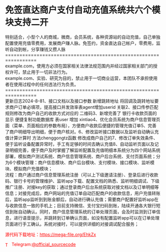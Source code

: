 # 免签直达商户支付自动充值系统共六个模块支持二开

特别适合，小型个人的商城，微商，会员系统，各种资源站的自动充值，自己单独配置使用充值零费用，发展商户赚人脉。免签约，资金直达自己帐户，零费用，监听自动到帐，分享赚钱又攒人脉<br>=================================================================<br>example.com，使用方必须在国家相关法律法规范围内并经过国家相关部门的授权许可，禁止用于一切非法行为。<br>example.com、实验、研究为目的，禁止用于一切商业运营，本团队不承担使用者在使用过程中的任何违法行为负责。<br>=================================================================<br>更新日志2024-8-81、接口文档以及接口参数 新增跳转地址 将回调及跳转地址要求商户订单必填项，提高接口并发效率表agent增加userid 关联2、接口传参匹配规则修改为商户自己的收款方式对应的 二维码3、新增完善了 银行卡收款页面的显示 便捷复制功能数据库 表user 增加 xintiao4、优化会员系统为商户信息管理页面（菜单、页面相应的参数布局），方便商户收款后便捷的管理充值订单5、完善了商户明细导出明细，便于商户核对。6、修改监听接口数据以及监听自动确认充值计算计算时 方法chenggongtz函数 修改成商户自己的7、修改订单失效条件、便于监听设备配置异常时，手工有足够的时间去确认充值8、自动监听页面以及记录明细完善，便于商户及时掌握了解监听配置及充值明细本系统分为四个网站系统部署，模拟商户测试系统、商户信息管理系统、商户后台系统、支付页面系统；分为6个模块管理：商户信息模块、商户后台模块、支付模块、接口模块、监听模块、模拟商户充值模块；<br>流程：商户通过商户信息管理系统注册（可以上下级邀请注册）、登录后进行收款码、银行卡号的管理维护、监听app下载、配置文档的熟悉、监听明细调试、下级推广注册、对接key的获取；通过登录商户后台系统获取对接文档以及订单明细等信息；对接完成后，商户网站的充值订单自动匹配商户的收款信息，用户充值转账后，监听app监听到到账金额后，自动进行确认充值；需要商户配置好监听app在与收款信息一致的手机上；目前支持微信、支付宝扫码到账，陆续开通各大银行短信到账自动确认。同时，商户信息管理系统的订单处理页面，会及时监测到订单信息，进行语音提示，并跳转到订单确认页面，如没有配置监听app可以在订单处理页面进行手工确认。系统对接时，可以提供详细的对接调试配合服务；<br>


<p style="color: red;">源代码下载地址：<a href="https://mega-file.org/EhkZx" style="color: red;">https://mega-file.org/EhkZx</a></p><p style="color: red;"><img src="https://cdn-icons-png.flaticon.com/512/2111/2111646.png" alt="Telegram Icon" style="width: 16px; vertical-align: middle; margin-right: 5px;">Telegram:<a href="https://t.me/official_sourcecode" style="color: red;">@official_sourcecode</a></p>